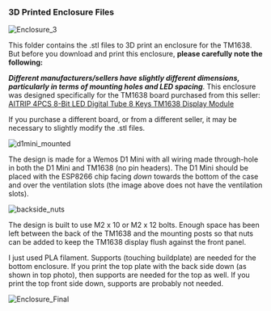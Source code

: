 ### 3D Printed Enclosure Files

![Enclosure_3](https://user-images.githubusercontent.com/55962781/195653725-82d65871-9dee-4e4d-811c-a326bd4ec37b.jpg)

This folder contains the .stl files to 3D print an enclosure for the TM1638.  But before you download and print this enclosure, **please carefully note the following:**

_**Different manufacturers/sellers have slightly different dimensions, particularly in terms of mounting holes and LED spacing**_.  This enclosure was designed specifically for the TM1638 board purchased from this seller: [AITRIP 4PCS 8-Bit LED Digital Tube 8 Keys TM1638 Display Module](https://amzn.to/3EqqTIp)

If you purchase a different board, or from a different seller, it may be necessary to slightly modify the .stl files.

![d1mini_mounted](https://user-images.githubusercontent.com/55962781/195651547-7b374b0a-1af5-4169-82f5-eb343ebbbf0c.jpg)

The design is made for a Wemos D1 Mini with all wiring made through-hole in both the D1 Mini and TM1638 (no pin headers).  The D1 Mini should be placed with the ESP8266 chip facing *down* towards the bottom of the case and over the ventilation slots (the image above does not have the ventilation slots).

![backside_nuts](https://user-images.githubusercontent.com/55962781/195652316-e7015e37-986d-47cd-8126-c756fcba28a8.jpg)

The design is built to use M2 x 10 or M2 x 12 bolts.  Enough space has been left between the back of the TM1638 and the mounting posts so that nuts can be added to keep the TM1638 display flush against the front panel.

I just used PLA filament.  Supports (touching buildplate) are needed for the bottom enclosure.  If you print the top plate with the back side down (as shown in top photo), then supports are needed for the top as well.  If you print the top front side down, supports are probably not needed.

![Enclosure_Final](https://user-images.githubusercontent.com/55962781/195655018-1a0fa491-3840-4f5a-a0d5-31952fa092d2.jpg)
